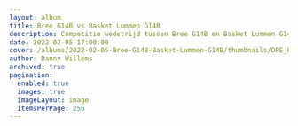 ```yaml
---
layout: album
title: Bree G14B vs Basket Lummen G14B
description: Competitie wedstrijd tussen Bree G14B en Basket Lummen G14B.
date: 2022-02-05 17:00:00
cover: /albums/2022-02-05-Bree-G14B-Basket-Lummen-G14B/thumbnails/DPE_0299.jpg
author: Danny Willems
archived: true
pagination: 
  enabled: true
  images: true
  imageLayout: image
  itemsPerPage: 256
---
```

